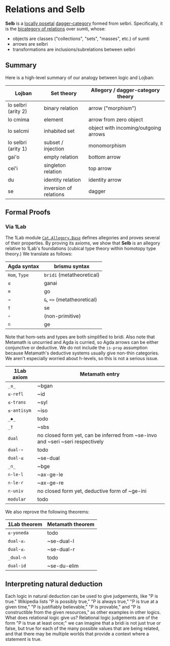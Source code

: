 # Relations and **Selb**

**Selb** is a [locally
posetal](https://ncatlab.org/nlab/show/locally+posetal+2-category)
[dagger-category](https://ncatlab.org/nlab/show/dagger+category) formed from
selbri. Specifically, it is the [bicategory of
relations](https://ncatlab.org/nlab/show/bicategory+of+relations) over sumti,
whose:

* objects are classes ("collections", "sets", "masses", etc.) of sumti
* arrows are selbri
* transformations are inclusions/subrelations between selbri

## Summary

Here is a high-level summary of our analogy between logic and Lojban:

Lojban | Set theory | Allegory / dagger-category theory
---|---|---
lo selbri (arity 2) | binary relation | arrow ("morphism")
lo cmima | element | arrow from zero object
lo selcmi | inhabited set | object with incoming/outgoing arrows
lo selbri (arity 1) | subset / injection | monomorphism
gai'o | empty relation | bottom arrow
cei'i | singleton relation | top arrow
du | identity relation | identity arrow
se | inversion of relations | dagger

## Formal Proofs

### Via 1Lab

The 1Lab module [`Cat.Allegory.Base`](https://1lab.dev/Cat.Allegory.Base.html)
defines allegories and proves several of their properties. By proving its
axioms, we show that **Selb** is an allegory relative to 1Lab's foundations
(cubical type theory within homotopy type theory.) We translate as follows:

Agda syntax | brismu syntax
---|---
`Hom`, `Type` | `bridi` (metatheoretical)
`≤` | ganai
`≡` | go
`→` | `&`, `=>` (metatheoretical)
`†` | se
`∘` | (non-primitive)
`∩` | ge

Note that hom-sets and types are both simplified to bridi. Also note that
Metamath is uncurried and Agda is curried, so Agda arrows can be either
conjunctive or deductive. We do not include the `is-prop` assumption because
Metamath's deductive systems usually give non-thin categories. We aren't
especially worried about h-levels, so this is not a serious issue.

1Lab axiom | Metamath entry
---|---
`_≤_` | ~bgan
`≤-refl` | ~id
`≤-trans` | ~syl
`≤-antisym` | ~iso
`_◆_` | todo
`_†` | ~sbs
`dual` | no closed form yet, can be inferred from ~se-invo and ~seri ~seri respectively
`dual-∘` | todo
`dual-≤` | ~se-dual
`_∩_` | ~bge
`∩-le-l` | ~ax-ge-le
`∩-le-r` | ~ax-ge-re
`∩-univ` | no closed form yet, deductive form of ~ge-ini
`modular` | todo

We also reprove the following theorems:

1Lab theorem | Metamath theorem
---|---
`≤-yoneda` | todo
`dual-≤ₗ` | ~se-dual-l
`dual-≤ᵣ` | ~se-dual-r
`_dual-∩` | todo
`dual-id` | ~se-du-elim

## Interpreting natural deduction

Each logic in natural deduction can be used to give judgements, like "P is
true." Wikipedia lists "P is possibly true," "P is always true," "P is true at
a given time," "P is justifiably believable," "P is provable," and "P is
constructible from the given resources," as other examples in other logics.
What does relational logic give us? Relational logic judgements are of the
form "P is true at least once;" we can imagine that a bridi is not just true
or false, but true for each of the many possible values that are being
related, and that there may be multiple worlds that provide a context where a
statement is true.
